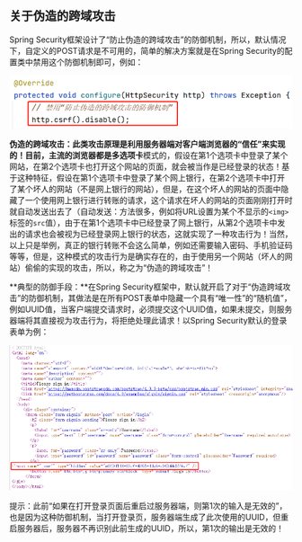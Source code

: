 ## 关于伪造的跨域攻击

Spring Security框架设计了“防止伪造的跨域攻击”的防御机制，所以，默认情况下，自定义的POST请求是不可用的，简单的解决方案就是在Spring Security的配置类中禁用这个防御机制即可，例如：

![image-20230523093203638](assets/image-20230523093203638.png)

**伪造的跨域攻击：**此类攻击原理是利用服务器端对客户端浏览器的“信任”来实现的！目前，主流的浏览器都是**多选项卡**模式的，假设在第1个选项卡中登录了某个网站，在第2个选项卡也打开这个网站的页面，就会被当作是已经登录的状态！基于这种特征，假设在第1个选项卡中登录了某个网上银行，在第2个选项卡中打开了某个坏人的网站（不是网上银行的网站），但是，在这个坏人的网站的页面中隐藏了一个使用网上银行进行转账的请求，这个请求在坏人的网站的页面刚刚打开时就自动发送出去了（自动发送：方法很多，例如将URL设置为某个不显示的`<img>`标签的`src`值），由于在第1个选项卡中已经登录了网上银行，从第2个选项卡中发出的请求也会被视为已经登录网上银行的状态，这就实现了一种攻击行为！当然，以上只是举例，真正的银行转账不会这么简单，例如还需要输入密码、手机验证码等等，但是，这种模式的攻击行为是确实存在的，由于使用另一个网站（坏人的网站）偷偷的实现的攻击，所以，称之为“伪造的跨域攻击”！

**典型的防御手段：**在Spring Security框架中，默认就开启了对于“伪造跨域攻击”的防御机制，其做法是在所有POST表单中隐藏一个具有“唯一性”的“随机值”，例如UUID值，当客户端提交请求时，必须提交这个UUID值，如果未提交，则服务器端将其直接视为攻击行为，将拒绝处理此请求！以Spring Security默认的登录表单为例：

![image-20230523094939116](assets/image-20230523094939116.png)

提示：此前“如果在打开登录页面后重启过服务器端，则第1次的输入是无效的”，也是因为这种防御机制，当打开登录页，服务器端生成了此次使用的UUID，但重启服务器后，服务器不再识别此前生成的UUID，所以，第1次的输出是无效的！









